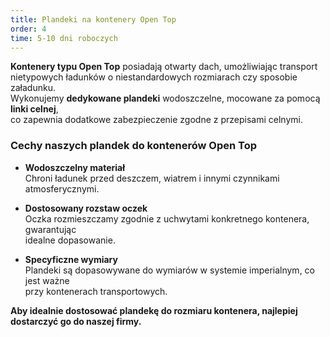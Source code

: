 ```yaml
---
title: Plandeki na kontenery Open Top
order: 4
time: 5-10 dni roboczych
---
```


**Kontenery typu Open Top** posiadają otwarty dach, umożliwiając transport  
nietypowych ładunków o niestandardowych rozmiarach czy sposobie załadunku.  
Wykonujemy **dedykowane plandeki** wodoszczelne, mocowane za pomocą **linki celnej**,  
co zapewnia dodatkowe zabezpieczenie zgodne z przepisami celnymi.

### Cechy naszych plandek do kontenerów Open Top

- **Wodoszczelny materiał**  
  Chroni ładunek przed deszczem, wiatrem i innymi czynnikami atmosferycznymi.

- **Dostosowany rozstaw oczek**  
  Oczka rozmieszczamy zgodnie z uchwytami konkretnego kontenera, gwarantując  
  idealne dopasowanie.

- **Specyficzne wymiary**  
  Plandeki są dopasowywane do wymiarów w systemie imperialnym, co jest ważne  
  przy kontenerach transportowych.

**Aby idealnie dostosować plandekę do rozmiaru kontenera, najlepiej  
dostarczyć go do naszej firmy.**
